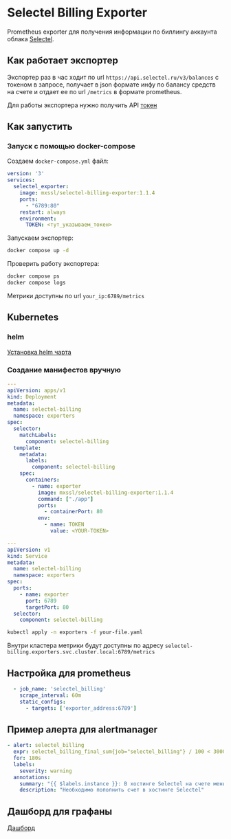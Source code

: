 # Selectel Billing Exporter

Prometheus exporter для получения информации по биллингу аккаунта облака [Selectel](https://selectel.ru).

## Как работает экспортер

Экспортер раз в час ходит по url `https://api.selectel.ru/v3/balances` с токеном в запросе, получает в json формате инфу по балансу средств на счете и отдает ее по url `/metrics` в формате prometheus.

Для работы экспортера нужно получить API [токен](https://my.selectel.ru/profile/apikeys)

## Как запустить

### Запуск с помощью docker-compose

Создаем `docker-compose.yml` файл:

```yaml
version: '3'
services:
  selectel_exporter:
    image: mxssl/selectel-billing-exporter:1.1.4
    ports:
      - "6789:80"
    restart: always
    environment:
      TOKEN: <тут_указываем_токен>
```

Запускаем экспортер:

```sh
docker compose up -d
```

Проверить работу экспортера:

```sh
docker compose ps
docker compose logs
```

Метрики доступны по url `your_ip:6789/metrics`

## Kubernetes

### helm

[Установка helm чарта](https://github.com/mxssl/helm-charts/tree/main/charts/selectel-billing-exporter)

### Создание манифестов вручную

```yaml
---
apiVersion: apps/v1
kind: Deployment
metadata:
  name: selectel-billing
  namespace: exporters
spec:
  selector:
    matchLabels:
      component: selectel-billing
  template:
    metadata:
      labels:
        component: selectel-billing
    spec:
      containers:
        - name: exporter
          image: mxssl/selectel-billing-exporter:1.1.4
          command: ["./app"]
          ports:
            - containerPort: 80
          env:
            - name: TOKEN
              value: <YOUR-TOKEN>

---
apiVersion: v1
kind: Service
metadata:
  name: selectel-billing
  namespace: exporters
spec:
  ports:
    - name: exporter
      port: 6789
      targetPort: 80
  selector:
    component: selectel-billing
```

```sh
kubectl apply -n exporters -f your-file.yaml
```

Внутри кластера метрики будут доступны по адресу `selectel-billing.exporters.svc.cluster.local:6789/metrics`

## Настройка для prometheus

```yaml
  - job_name: 'selectel_billing'
    scrape_interval: 60m
    static_configs:
      - targets: ['exporter_address:6789']
```

## Пример алерта для alertmanager

```yaml
- alert: selectel_billing
  expr: selectel_billing_final_sum{job="selectel_billing"} / 100 < 30000
  for: 180s
  labels:
    severity: warning
  annotations:
    summary: "{{ $labels.instance }}: В хостинге Selectel на счете меньше 30 000 рублей"
    description: "Необходимо пополнить счет в хостинге Selectel"
```

## Дашборд для графаны

[Дашборд](https://grafana.com/dashboards/9315)
